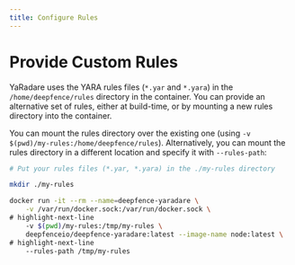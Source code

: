```yaml
---
title: Configure Rules
---
```



# Provide Custom Rules

YaRadare uses the YARA rules files (`*.yar` and `*.yara`) in the `/home/deepfence/rules` directory in the container.  You can provide an alternative set of rules, either at build-time, or by mounting a new rules directory into the container.

You can mount the rules directory over the existing one (using `-v $(pwd)/my-rules:/home/deepfence/rules`). Alternatively, you can mount the rules directory in a different location and specify it with `--rules-path`:

```bash
# Put your rules files (*.yar, *.yara) in the ./my-rules directory

mkdir ./my-rules

docker run -it --rm --name=deepfence-yaradare \
    -v /var/run/docker.sock:/var/run/docker.sock \
# highlight-next-line
    -v $(pwd)/my-rules:/tmp/my-rules \
    deepfenceio/deepfence-yaradare:latest --image-name node:latest \
# highlight-next-line
    --rules-path /tmp/my-rules
```


